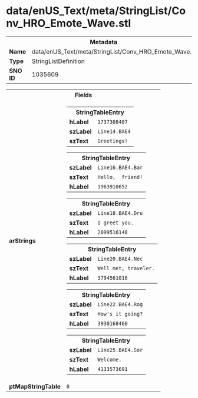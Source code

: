 <h1>data/enUS_Text/meta/StringList/Conv_HRO_Emote_Wave.stl</h1><table><tr><th colspan="100%">Metadata</th></tr><tr><td><b>Name</b></td><td>data/enUS_Text/meta/StringList/Conv_HRO_Emote_Wave.stl</td></tr><tr><td><b>Type</b></td><td>StringListDefinition</td></tr><tr><td><b>SNO ID</b></td><td>1035609</td></tr></table>

<table><tr><th colspan="100%">Fields</th></tr><tr><td><b>arStrings</b></td><td><table><tr><th colspan="100%">StringTableEntry</th></tr><tr><td><b>hLabel</b></td><td><code>1737308407</code></td></tr><tr><td><b>szLabel</b></td><td><code>Line14.BAE4</code></td></tr><tr><td><b>szText</b></td><td><code>Greetings!</code></td></tr></table>


<table><tr><th colspan="100%">StringTableEntry</th></tr><tr><td><b>szLabel</b></td><td><code>Line16.BAE4.Bar</code></td></tr><tr><td><b>szText</b></td><td><code>Hello,  friend!</code></td></tr><tr><td><b>hLabel</b></td><td><code>1963910652</code></td></tr></table>


<table><tr><th colspan="100%">StringTableEntry</th></tr><tr><td><b>szLabel</b></td><td><code>Line18.BAE4.Dru</code></td></tr><tr><td><b>szText</b></td><td><code>I greet you.</code></td></tr><tr><td><b>hLabel</b></td><td><code>2099516148</code></td></tr></table>


<table><tr><th colspan="100%">StringTableEntry</th></tr><tr><td><b>szLabel</b></td><td><code>Line20.BAE4.Nec</code></td></tr><tr><td><b>szText</b></td><td><code>Well met, traveler.</code></td></tr><tr><td><b>hLabel</b></td><td><code>3794561016</code></td></tr></table>


<table><tr><th colspan="100%">StringTableEntry</th></tr><tr><td><b>szLabel</b></td><td><code>Line22.BAE4.Rog</code></td></tr><tr><td><b>szText</b></td><td><code>How's it going?</code></td></tr><tr><td><b>hLabel</b></td><td><code>3930168460</code></td></tr></table>


<table><tr><th colspan="100%">StringTableEntry</th></tr><tr><td><b>szLabel</b></td><td><code>Line25.BAE4.Sor</code></td></tr><tr><td><b>szText</b></td><td><code>Welcome.</code></td></tr><tr><td><b>hLabel</b></td><td><code>4133573691</code></td></tr></table>


</td></tr><tr><td><b>ptMapStringTable</b></td><td><code>0</code></td></tr></table>

